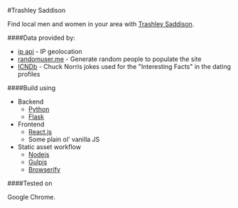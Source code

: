 #Trashley Saddison

Find local men and women in your area with [Trashley Saddison](http://trashleysaddison.herokuapp.com/).

####Data provided by:

* [ip api](http://ip-api.com) - IP geolocation
* [randomuser.me](https://randomuser.me/) - Generate random people to populate the site
* [ICNDb](icndb.com) - Chuck Norris jokes used for the "Interesting Facts" in the dating profiles

####Build using

* Backend
    * [Python](https://www.python.org/)
    * [Flask](http://flask.pocoo.org/)
* Frontend
    * [React.js](http://facebook.github.io/react/)
    * Some plain ol' vanilla JS
* Static asset workflow
    * [Nodejs](https://nodejs.org/)
    * [Gulpjs](http://gulpjs.com/)
    * [Browserify](http://browserify.org/)


####Tested on

Google Chrome.
